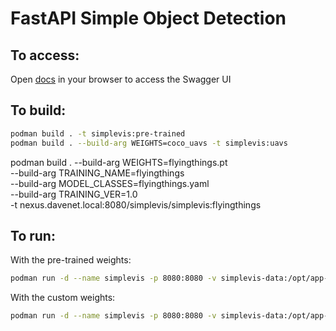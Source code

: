 FastAPI Simple Object Detection
===============================

To access:
----------

Open [docs](docs) in your browser to access the Swagger UI


To build:
---------

```sh
podman build . -t simplevis:pre-trained
podman build . --build-arg WEIGHTS=coco_uavs -t simplevis:uavs
```

podman build . --build-arg WEIGHTS=flyingthings.pt \
--build-arg TRAINING_NAME=flyingthings \
--build-arg MODEL_CLASSES=flyingthings.yaml \
--build-arg TRAINING_VER=1.0 \
-t nexus.davenet.local:8080/simplevis/simplevis:flyingthings

To run:
-------

With the pre-trained weights:

```sh
podman run -d --name simplevis -p 8080:8080 -v simplevis-data:/opt/app-root/src/simplevis-data simplevis:pretrained
```

With the custom weights:
```sh
podman run -d --name simplevis -p 8080:8080 -v simplevis-data:/opt/app-root/src/simplevis-data simplevis:uavs
```
